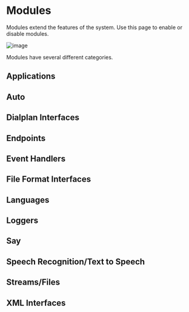 # Modules

Modules extend the features of the system. Use this page to enable or
disable modules.

![image](../_static/images/advanced/fusionpbx_advanced_modules.jpg)

Modules have several different categories.

## Applications

## Auto

## Dialplan Interfaces

## Endpoints

## Event Handlers

## File Format Interfaces

## Languages

## Loggers

## Say

## Speech Recognition/Text to Speech

## Streams/Files

## XML Interfaces
